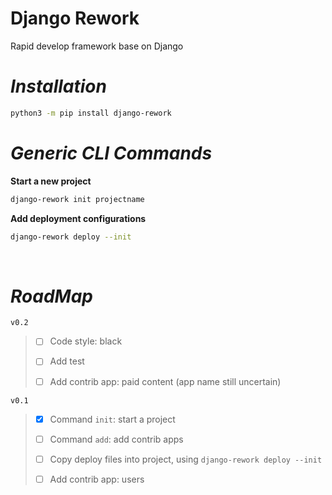# Django Rework

Rapid develop framework base on Django

# _Installation_

```bash
python3 -m pip install django-rework
```

# _Generic CLI Commands_

**Start a new project**

```bash
django-rework init projectname
```

**Add deployment configurations**

```bash
django-rework deploy --init
```

<br>

# _RoadMap_

`v0.2`

> - [ ] Code style: black
>
> - [ ] Add test
>
> - [ ] Add contrib app: paid content (app name still uncertain)

`v0.1`

> - [x] Command `init`: start a project
>
> - [ ] Command `add`: add contrib apps
>
> - [ ] Copy deploy files into project, using `django-rework deploy --init`
>
> - [ ] Add contrib app: users
